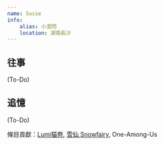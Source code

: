 ```yaml
---
name: Susie
info:
    alias: 小澄閃
    location: 湖南長沙
---
```


## 往事

(To-Do)

## 追憶

(To-Do)

條目貢獻：[Lumi猫卷](https://twitter.com/nekomakiQAQ), [雪仙 Snowfairy](https://twitter.com/snowfairy011026), One-Among-Us
